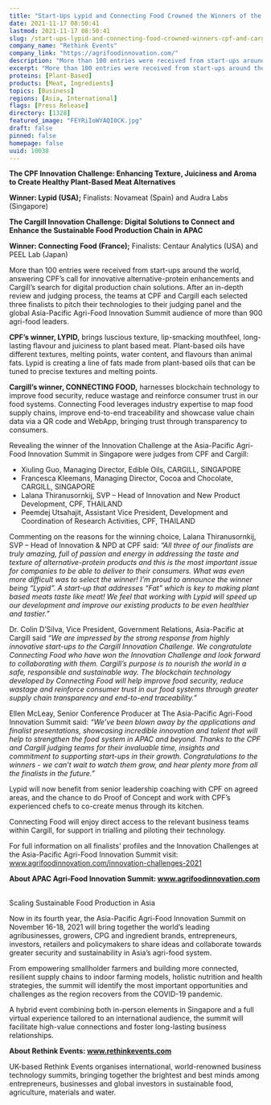 ```yaml
---
title: "Start-Ups Lypid and Connecting Food Crowned the Winners of the CPF and Cargill Innovation Challenges at the Asia-Pacific Agri-Food Innovation Summit 2021"
date: 2021-11-17 08:50:41
lastmod: 2021-11-17 08:50:41
slug: /start-ups-lypid-and-connecting-food-crowned-winners-cpf-and-cargill-innovation-challenges
company_name: "Rethink Events"
company_link: "https://agrifoodinnovation.com/"
description: "More than 100 entries were received from start-ups around the world, answering CPF’s call for innovative alternative-protein enhancements and Cargill’s search for digital production chain solutions. After an in-depth review and judging process, the teams at CPF and Cargill each selected three finalists to pitch their technologies to their judging panel and the global Asia-Pacific Agri-Food Innovation Summit audience of more than 900 agri-food leaders."
excerpt: "More than 100 entries were received from start-ups around the world, answering CPF’s call for innovative alternative-protein enhancements and Cargill’s search for digital production chain solutions. After an in-depth review and judging process, the teams at CPF and Cargill each selected three finalists to pitch their technologies to their judging panel and the global Asia-Pacific Agri-Food Innovation Summit audience of more than 900 agri-food leaders."
proteins: [Plant-Based]
products: [Meat, Ingredients]
topics: [Business]
regions: [Asia, International]
flags: [Press Release]
directory: [1328]
featured_image: "FEYRiIoWYAQI0CK.jpg"
draft: false
pinned: false
homepage: false
uuid: 10038
---
```

<p><strong>The CPF Innovation Challenge: Enhancing Texture, Juiciness and Aroma to Create Healthy Plant-Based Meat Alternatives</strong></p>
<p><strong>Winner: Lypid (USA);</strong> Finalists: Novameat (Spain) and Audra Labs (Singapore)</p>
<p><strong>The Cargill Innovation Challenge: Digital Solutions to Connect and Enhance the Sustainable Food Production Chain in APAC</strong></p>
<p><strong>Winner: Connecting Food (France);</strong> Finalists: Centaur Analytics (USA) and PEEL Lab (Japan)</p>
<p>More than 100 entries were received from start-ups around the world, answering CPF’s call for innovative alternative-protein enhancements and Cargill’s search for digital production chain solutions. After an in-depth review and judging process, the teams at CPF and Cargill each selected three finalists to pitch their technologies to their judging panel and the global Asia-Pacific Agri-Food Innovation Summit audience of more than 900 agri-food leaders.</p>
<p><strong>CPF’s winner, LYPID,</strong> brings luscious texture, lip-smacking mouthfeel, long-lasting flavour and juiciness to plant based meat. Plant-based oils have different textures, melting points, water content, and flavours than animal fats. Lypid is creating a line of fats made from plant-based oils that can be tuned to precise textures and melting points.</p>
<p><strong>Cargill’s winner, CONNECTING FOOD,</strong> harnesses blockchain technology to improve food security, reduce wastage and reinforce consumer trust in our food systems. Connecting Food leverages industry expertise to map food supply chains, improve end-to-end traceability and showcase value chain data via a QR code and WebApp, bringing trust through transparency to consumers.</p>
<p>Revealing the winner of the Innovation Challenge at the Asia-Pacific Agri-Food Innovation Summit in Singapore were judges from CPF and Cargill:</p>
<ul>
<li>Xiuling Guo, Managing Director, Edible Oils, CARGILL, SINGAPORE</li>
<li>Francesca Kleemans, Managing Director, Cocoa and Chocolate, CARGILL, SINGAPORE</li>
<li>Lalana Thiranusornkij, SVP – Head of Innovation and New Product Development, CPF, THAILAND</li>
<li>Peemdej Utsahajit, Assistant Vice President, Development and Coordination of Research Activities, CPF, THAILAND</li>
</ul>
<p>Commenting on the reasons for the winning choice, Lalana Thiranusornkij, SVP – Head of Innovation & NPD at CPF said: <em>“All three of our finalists are truly amazing, full of passion and energy in addressing the taste and texture of alternative-protein products and this is the most important issue for companies to be able to deliver to their consumers. What was even more difficult was to select the winner! I’m proud to announce the winner being “Lypid”. A start-up that addresses “Fat” which is key to making plant based meats taste like meat! We feel that working with Lypid will speed up our development and improve our existing products to be even healthier and tastier.”</em></p>
<p>Dr. Colin D’Silva, Vice President, Government Relations, Asia-Pacific at Cargill said <em>“We are impressed by the strong response from highly innovative start-ups to the Cargill Innovation Challenge. We congratulate Connecting Food who have won the Innovation Challenge and look forward to collaborating with them. Cargill’s purpose is to nourish the world in a safe, responsible and sustainable way. The blockchain technology developed by Connecting Food will help improve food security, reduce wastage and reinforce consumer trust in our food systems through greater supply chain transparency and end-to-end traceability.”</em></p>
<p>Ellen McLeay, Senior Conference Producer at The Asia-Pacific Agri-Food Innovation Summit said: <em>“We’ve been blown away by the applications and finalist presentations, showcasing incredible innovation and talent that will help to strengthen the food system in APAC and beyond. Thanks to the CPF and Cargill judging teams for their invaluable time, insights and commitment to supporting start-ups in their growth. Congratulations to the winners - we can’t wait to watch them grow, and hear plenty more from all the finalists in the future.”</em></p>
<p>Lypid will now benefit from senior leadership coaching with CPF on agreed areas, and the chance to do Proof of Concept and work with CPF’s experienced chefs to co-create menus through its kitchen.</p>
<p>Connecting Food will enjoy direct access to the relevant business teams within Cargill, for support in trialling and piloting their technology.</p>
<p>For full information on all finalists’ profiles and the Innovation Challenges at the Asia-Pacific Agri-Food Innovation Summit visit: <a href="http://www.agrifoodinnovation.com/innovation-challenges-2021">www.agrifoodinnovation.com/innovation-challenges-2021</a></p>
<p><strong>About APAC Agri-Food Innovation Summit: </strong><a href="http://www.agrifoodinnovation.com"><strong>www.agrifoodinnovation.com</strong></a><strong>  </strong></p>
<p>Scaling Sustainable Food Production in Asia</p>
<p>Now in its fourth year, the Asia-Pacific Agri-Food Innovation Summit on November 16-18, 2021 will bring together the world’s leading agribusinesses, growers, CPG and ingredient brands, entrepreneurs, investors, retailers and policymakers to share ideas and collaborate towards greater security and sustainability in Asia’s agri-food system.</p>
<p>From empowering smallholder farmers and building more connected, resilient supply chains to indoor farming models, holistic nutrition and health strategies, the summit will identify the most important opportunities and challenges as the region recovers from the COVID-19 pandemic.</p>
<p>A hybrid event combining both in-person elements in Singapore and a full virtual experience tailored to an international audience, the summit will facilitate high-value connections and foster long-lasting business relationships.</p>
<p><strong>About Rethink Events: </strong><a href="http://www.rethinkevents.com"><strong>www.rethinkevents.com</strong></a><strong>  </strong></p>
<p>UK-based Rethink Events organises international, world-renowned business technology summits, bringing together the brightest and best minds among entrepreneurs, businesses and global investors in sustainable food, agriculture, materials and water.</p>
